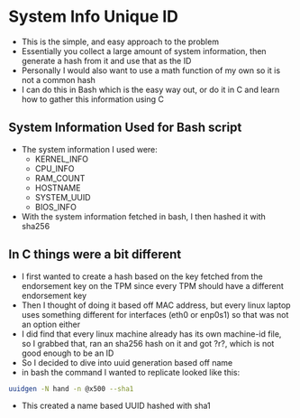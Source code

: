 # System Info Unique ID
- This is the simple, and easy approach to the problem
- Essentially you collect a large amount of system information, then generate a hash from it and use that as the ID
- Personally I would also want to use a math function of my own so it is not a common hash
- I can do this in Bash which is the easy way out, or do it in C and learn how to gather this information using C
## System Information Used for Bash script
- The system information I used were: 
	- KERNEL_INFO
	- CPU_INFO
	- RAM_COUNT
	- HOSTNAME
	- SYSTEM_UUID
	- BIOS_INFO
- With the system information fetched in bash, I then hashed it with sha256
## In C things were a bit different
- I first wanted to create a hash based on the key fetched from the endorsement key on the TPM since every TPM should have a different endorsement key
- Then I thought of doing it based off MAC address, but every linux laptop uses something different for interfaces (eth0 or enp0s1) so that was not an option either 
- I did find that every linux machine already has its own machine-id file, so I grabbed that, ran an sha256 hash on it and got ?r?, which is not good enough to be an ID
- So I decided to dive into uuid generation based off name
- in bash the command I wanted to replicate looked like this: 
```bash
uuidgen -N hand -n @x500 --sha1
```
- This created a name based UUID hashed with sha1